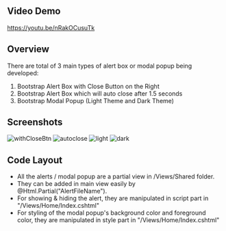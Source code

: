 <h2>Video Demo</h2>
<a href="https://youtu.be/nRakOCusuTk" target="_blank">https://youtu.be/nRakOCusuTk</a>
<h2>Overview</h2>
<p>
  There are total of 3 main types of alert box or modal popup being developed:
  <ol>
    <li>Bootstrap Alert Box with Close Button on the Right</li>
    <li>Bootstrap Alert Box which will auto close after 1.5 seconds</li>
    <li>Bootstrap Modal Popup (Light Theme and Dark Theme)</li>
</ol>
</p>
<h2>Screenshots</h2>
<img src="https://padlet-uploads.storage.googleapis.com/432143275/2b3d36cc5a69e857e7d60c894e1489e4/image.png" alt="withCloseBtn" />
<img src="https://padlet-uploads.storage.googleapis.com/432143275/e6c09d6c0ece82134bdca00429ac7c53/image.png" alt="autoclose" />
<img src="https://padlet-uploads.storage.googleapis.com/432143275/2189990a6713a1079157e07b5387d43e/image.png" alt="light" />
<img src="https://padlet-uploads.storage.googleapis.com/432143275/1e9b587e28549dbd31dcc9416ac49504/image.png" alt="dark" />
<h2>Code Layout</h2>
<ul>
  <li>All the alerts / modal popup are a partial view in /Views/Shared folder.</li>
  <li>They can be added in main view easily by @Html.Partial("AlertFileName").</li>
  <li>For showing & hiding the alert, they are manipulated in script part in "/Views/Home/Index.cshtml"</li>
  <li>For styling of the modal popup's background color and foreground color, they are manipulated in style part in "/Views/Home/Index.cshtml"</li>
  </ul>

